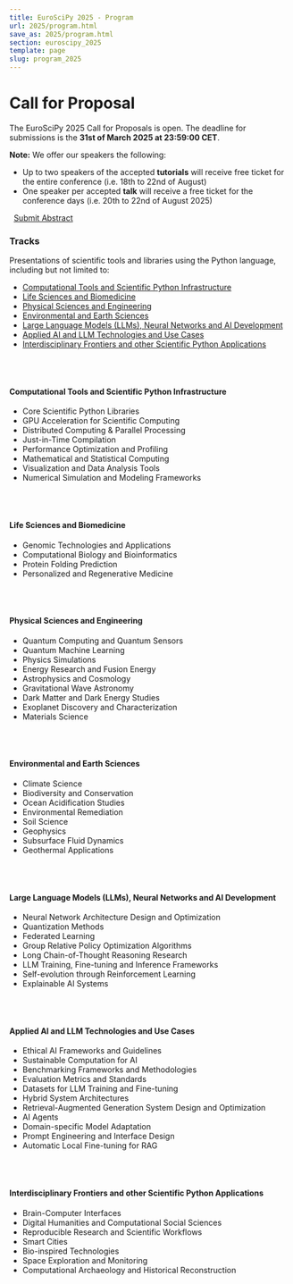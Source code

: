 ```yaml
---
title: EuroSciPy 2025 - Program
url: 2025/program.html
save_as: 2025/program.html
section: euroscipy_2025
template: page
slug: program_2025
---
```


# Call for Proposal

The EuroSciPy 2025 Call for Proposals is open.
The deadline for submissions is the __31st of March 2025 at 23:59:00 CET__.

__Note:__  We offer our speakers the following:

- Up to two speakers of the accepted __tutorials__ will receive free ticket for the entire conference
(i.e. 18th to 22nd of August)
&nbsp;
- One speaker per accepted __talk__ will receive a free ticket for the conference days
  (i.e. 20th to 22nd of August 2025)

&nbsp;
<a href="https://pretalx.com/euroscipy-2025/cfp" class="btn btn-primary btn-lg btn-block active" role="button" aria-pressed="true">Submit Abstract</a>

### Tracks

Presentations of scientific tools and libraries using the Python language,
including but not limited to:

- [Computational Tools and Scientific Python Infrastructure](#computational-tools-and-scientific-python-infrastructure)
- [Life Sciences and Biomedicine](#life-sciences-and-biomedicine)
- [Physical Sciences and Engineering](#physical-sciences-and-engineering)
- [Environmental and Earth Sciences](#environmental-and-earth-sciences)
- [Large Language Models (LLMs), Neural Networks and AI Development](#large-language-models-llms-neural-networks-and-ai-development)
- [Applied AI and LLM Technologies and Use Cases](#applied-ai-and-llm-technologies-and-use-cases)
- [Interdisciplinary Frontiers and other Scientific Python Applications](#interdisciplinary-frontiers-and-other-scientific-python-applications)

<br>
<br>

#### Computational Tools and Scientific Python Infrastructure

- Core Scientific Python Libraries
- GPU Acceleration for Scientific Computing
- Distributed Computing & Parallel Processing
- Just-in-Time Compilation
- Performance Optimization and Profiling
- Mathematical and Statistical Computing
- Visualization and Data Analysis Tools
- Numerical Simulation and Modeling Frameworks
<br>
<br>

#### Life Sciences and Biomedicine

- Genomic Technologies and Applications
- Computational Biology and Bioinformatics
- Protein Folding Prediction
- Personalized and Regenerative Medicine
<br>
<br>

#### Physical Sciences and Engineering

- Quantum Computing and Quantum Sensors
- Quantum Machine Learning
- Physics Simulations
- Energy Research and Fusion Energy
- Astrophysics and Cosmology
- Gravitational Wave Astronomy
- Dark Matter and Dark Energy Studies
- Exoplanet Discovery and Characterization
- Materials Science
<br>
<br>

#### Environmental and Earth Sciences

- Climate Science
- Biodiversity and Conservation
- Ocean Acidification Studies
- Environmental Remediation
- Soil Science
- Geophysics
- Subsurface Fluid Dynamics
- Geothermal Applications
<br>
<br>

#### Large Language Models (LLMs), Neural Networks and AI Development

- Neural Network Architecture Design and Optimization
- Quantization Methods
- Federated Learning
- Group Relative Policy Optimization Algorithms
- Long Chain-of-Thought Reasoning Research
- LLM Training, Fine-tuning and Inference Frameworks
- Self-evolution through Reinforcement Learning
- Explainable AI Systems
<br>
<br>

#### Applied AI and LLM Technologies and Use Cases

- Ethical AI Frameworks and Guidelines
- Sustainable Computation for AI
- Benchmarking Frameworks and Methodologies
- Evaluation Metrics and Standards
- Datasets for LLM Training and Fine-tuning
- Hybrid System Architectures
- Retrieval-Augmented Generation System Design and Optimization
- AI Agents
- Domain-specific Model Adaptation
- Prompt Engineering and Interface Design
- Automatic Local Fine-tuning for RAG
<br>
<br>

#### Interdisciplinary Frontiers and other Scientific Python Applications

- Brain-Computer Interfaces
- Digital Humanities and Computational Social Sciences
- Reproducible Research and Scientific Workflows
- Smart Cities
- Bio-inspired Technologies
- Space Exploration and Monitoring
- Computational Archaeology and Historical Reconstruction

<br>
<br>
